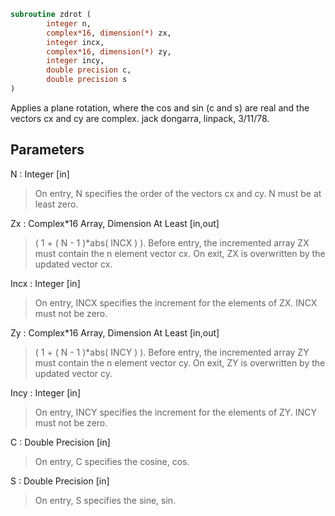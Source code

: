 ```fortran
subroutine zdrot (
		integer n,
		complex*16, dimension(*) zx,
		integer incx,
		complex*16, dimension(*) zy,
		integer incy,
		double precision c,
		double precision s
)
```

 Applies a plane rotation, where the cos and sin (c and s) are real
 and the vectors cx and cy are complex.
 jack dongarra, linpack, 3/11/78.

## Parameters
N : Integer [in]
> On entry, N specifies the order of the vectors cx and cy.
> N must be at least zero.

Zx : Complex*16 Array, Dimension At Least [in,out]
> ( 1 + ( N - 1 )*abs( INCX ) ).
> Before entry, the incremented array ZX must contain the n
> element vector cx. On exit, ZX is overwritten by the updated
> vector cx.

Incx : Integer [in]
> On entry, INCX specifies the increment for the elements of
> ZX. INCX must not be zero.

Zy : Complex*16 Array, Dimension At Least [in,out]
> ( 1 + ( N - 1 )*abs( INCY ) ).
> Before entry, the incremented array ZY must contain the n
> element vector cy. On exit, ZY is overwritten by the updated
> vector cy.

Incy : Integer [in]
> On entry, INCY specifies the increment for the elements of
> ZY. INCY must not be zero.

C : Double Precision [in]
> On entry, C specifies the cosine, cos.

S : Double Precision [in]
> On entry, S specifies the sine, sin.

